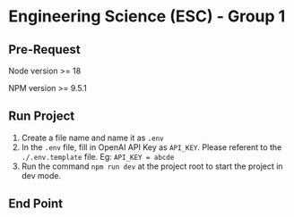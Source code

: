 # Engineering Science (ESC) - Group 1

## Pre-Request

Node version >= 18

NPM version >= 9.5.1

## Run Project

1. Create a file name and name it as `.env`
2. In the `.env` file, fill in OpenAI API Key as `API_KEY`. Please referent to the `./.env.template` file. Eg: `API_KEY = abcde`
3. Run the command `npm run dev` at the project root to start the project in dev mode.

## End Point
